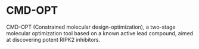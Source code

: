 # CMD-OPT
CMD-OPT (Constrained molecular design-optimization), a two-stage molecular optimization tool based on a known active lead compound, aimed at discovering potent RIPK2 inhibitors.

